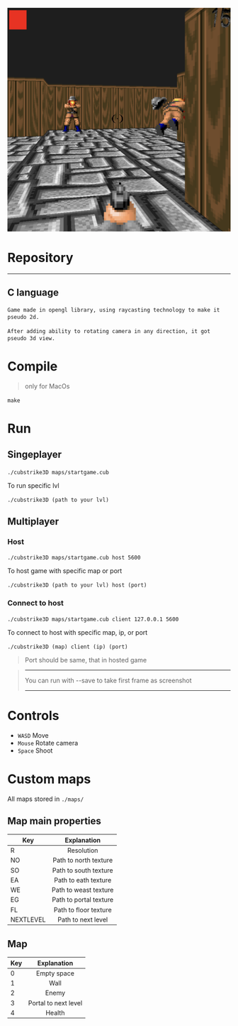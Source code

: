 
![](Screenshot.png "")

# Repository
---
C language
---
```
Game made in opengl library, using raycasting technology to make it pseudo 2d.

After adding ability to rotating camera in any direction, it got pseudo 3d view.
```
# Compile

>only for MacOs 

`make` 

# Run

## Singeplayer

`./cubstrike3D maps/startgame.cub`

To run specific lvl

`./cubstrike3D (path to your lvl)`

## Multiplayer

### Host

`./cubstrike3D maps/startgame.cub host 5600`

To host game with specific map or port

`./cubstrike3D (path to your lvl) host (port)`

### Connect to host

`./cubstrike3D maps/startgame.cub client 127.0.0.1 5600`

To connect to host with specific map, ip, or port

`./cubstrike3D (map) client (ip) (port)`
> Port should be same, that in hosted game

>---
>
> You can run with --save to take first frame as screenshot
>
>---

# Controls

* `WASD` Move
* `Mouse` Rotate camera
* `Space` Shoot

# Custom maps

All maps stored in `./maps/`

## Map main properties

| Key  | Explanation |
| ------------- |:-------------:|
| R      | Resolution     |
| NO      | Path to north texture     |
| SO      | Path to south texture     |
| EA      | Path to eath texture     |
| WE      | Path to weast texture     |
| EG      | Path to portal texture     |
| FL      | Path to floor texture     |
| NEXTLEVEL      | Path to next level     |

## Map
| Key  | Explanation |
| ------------- |:-------------:|
| 0      | Empty space     |
| 1      | Wall     |
| 2      | Enemy     |
| 3      | Portal to next level     |
| 4      | Health     |
